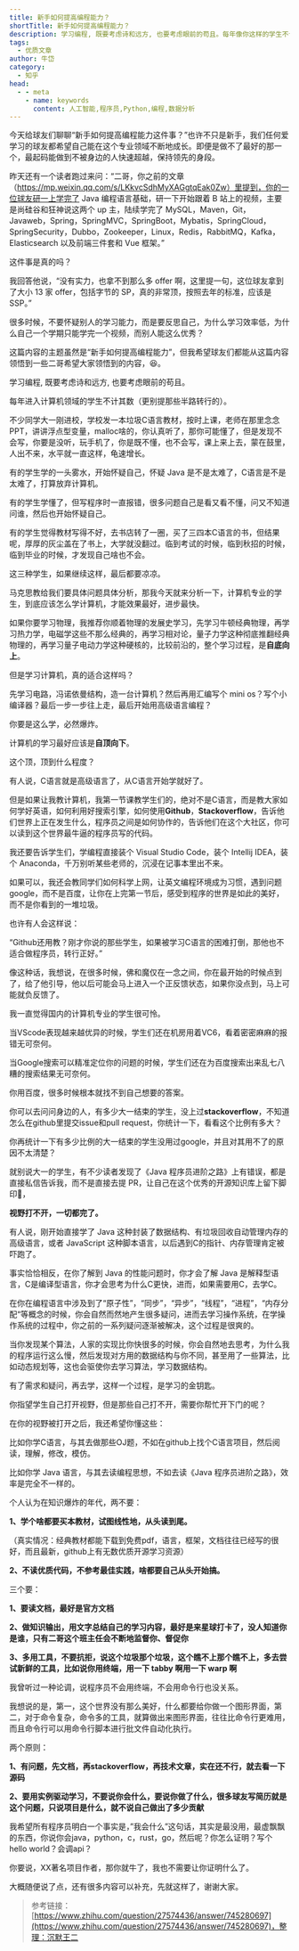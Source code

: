 ```yaml
---
title: 新手如何提高编程能力？
shortTitle: 新手如何提高编程能力？
description: 学习编程, 既要考虑诗和远方, 也要考虑眼前的苟且。每年像你这样的学生不计其数，大一刚进校，一门C语言…
tags:
  - 优质文章
author: 牛岱 
category:
  - 知乎
head:
  - - meta
    - name: keywords
      content: 人工智能,程序员,Python,编程,数据分析
---
```


今天给球友们聊聊“新手如何提高编程能力这件事？”也许不只是新手，我们任何爱学习的球友都希望自己能在这个专业领域不断地成长。即便是做不了最好的那一个，最起码能做到不被身边的人快速超越，保持领先的身段。

昨天还有一个读者跑过来问：“二哥，你之前的文章（https://mp.weixin.qq.com/s/LKkvcSdhMyXAGgtqEak0Zw）里提到，你的一位球友研一上学完了 Java 编程语言基础，研一下开始跟着 B 站上的视频，主要是尚硅谷和狂神说这两个 up 主，陆续学完了 MySQL，Maven，Git，Javaweb，Spring，SpringMVC，SpringBoot，Mybatis，SpringCloud，SpringSecurity，Dubbo，Zookeeper，Linux，Redis，RabbitMQ，Kafka，Elasticsearch 以及前端三件套和 Vue 框架。”

这件事是真的吗？

我回答他说，“没有实力，也拿不到那么多 offer 啊，这里提一句，这位球友拿到了大小 13 家 offer，包括字节的 SP，真的非常顶，按照去年的标准，应该是 SSP。”

很多时候，不要怀疑别人的学习能力，而是要反思自己，为什么学习效率低，为什么自己一个学期只能学完一个视频，而别人能这么优秀？

这篇内容的主题虽然是“新手如何提高编程能力”，但我希望球友们都能从这篇内容领悟到一些二哥希望大家领悟到的内容，😆。

学习编程, 既要考虑诗和远方, 也要考虑眼前的苟且。

每年进入计算机领域的学生不计其数（更别提那些半路转行的）。

不少同学大一刚进校，学校发一本垃圾C语言教材，按时上课，老师在那里念念PPT，讲讲浮点型变量，malloc啥的，你认真听了，那你可能懂了，但是发现不会写，你要是没听，玩手机了，你是既不懂，也不会写，课上来上去，蒙在鼓里，人出不来，水平就一直这样，龟速增长。

有的学生学的一头雾水，开始怀疑自己，怀疑 Java 是不是太难了，C语言是不是太难了，打算放弃计算机。

有的学生学懂了，但写程序时一直报错，很多问题自己是看又看不懂，问又不知道问谁，然后也开始怀疑自己。

有的学生觉得教材写得不好，去书店转了一圈，买了三四本C语言的书，但结果呢，厚厚的灰尘盖在了书上，大学就没翻过。临到考试的时候，临到秋招的时候，临到毕业的时候，才发现自己啥也不会。

这三种学生，如果继续这样，最后都要凉凉。

马克思教给我们要具体问题具体分析，那我今天就来分析一下，计算机专业的学生，到底应该怎么学计算机，才能效果最好，进步最快。

如果你要学习物理，我推荐你顺着物理的发展史学习，先学习牛顿经典物理，再学习热力学，电磁学这些不那么经典的，再学习相对论，量子力学这种彻底推翻经典物理的，再学习量子电动力学这种硬核的，比较前沿的，整个学习过程，是**自底向上**。

但是学习计算机，真的适合这样吗？

先学习电路，冯诺依曼结构，造一台计算机？然后再用汇编写个 mini os？写个小编译器？最后一步一步往上走，最后开始用高级语言编程？

你要是这么学，必然爆炸。

计算机的学习最好应该是**自顶向下**。

这个顶，顶到什么程度？

有人说，C语言就是高级语言了，从C语言开始学就好了。

但是如果让我教计算机，我第一节课教学生们的，绝对不是C语言，而是教大家如何学好英语，如何利用好搜索引擎，如何使用**Github**，**Stackoverflow**，告诉他们世界上正在发生什么，程序员之间是如何协作的，告诉他们在这个大社区，你可以读到这个世界最牛逼的程序员写的代码。

我还要告诉学生们，学编程直接装个 Visual Studio Code，装个 Intellij IDEA，装个 Anaconda，千万别听某些老师的，沉浸在记事本里出不来。

如果可以，我还会教同学们如何科学上网，让英文编程环境成为习惯，遇到问题 google，而不是百度，让你在上完第一节后，感受到程序的世界是如此的美好，而不是你看到的一堆垃圾。

也许有人会这样说：

“Github还用教？刚才你说的那些学生，如果被学习C语言的困难打倒，那他也不适合做程序员，转行正好。”

像这种话，我想说，在很多时候，佛和魔仅在一念之间，你在最开始的时候点到了，给了他引导，他以后可能会马上进入一个正反馈状态，如果你没点到，马上可能就负反馈了。

我一直觉得国内的计算机专业的学生很可怜。

当VScode表现越来越优异的时候，学生们还在机房用着VC6，看着密密麻麻的报错无可奈何。

当Google搜索可以精准定位你的问题的时候，学生们还在为百度搜索出来乱七八糟的搜索结果无可奈何。

你用百度，很多时候根本就找不到自己想要的答案。

你可以去问问身边的人，有多少大一结束的学生，没上过**stackoverflow**，不知道怎么在github里提交issue和pull request，你统计一下，看看这个比例有多大？

你再统计一下有多少比例的大一结束的学生没用过google，并且对其用不了的原因不太清楚？

就别说大一的学生，有不少读者发现了《Java 程序员进阶之路》上有错误，都是直接私信告诉我，而不是直接去提 PR，让自己在这个优秀的开源知识库上留下脚印👣，

**视野打不开，一切都完了。**

有人说，刚开始直接学了 Java 这种封装了数据结构、有垃圾回收自动管理内存的高级语言，或者 JavaScript 这种脚本语言，以后遇到C的指针、内存管理肯定被吓跑了。

事实恰恰相反，在你了解到 Java 的性能问题时，你才会了解 Java 是解释型语言，C是编译型语言，你才会思考为什么C更快，进而，如果需要用C，去学C。

在你在编程语言中涉及到了“原子性”，“同步”，“异步”，“线程”，“进程”，“内存分配“等概念的时候，你会自然而然地产生很多疑问，进而去学习操作系统，在学操作系统的过程中，你之前的一系列疑问逐渐被解决，这个过程是很爽的。

当你发现某个算法，人家的实现比你快很多的时候，你会自然地去思考，为什么我的程序运行这么慢，然后发现对方用的数据结构与你不同，甚至用了一些算法，比如动态规划等，这也会驱使你去学习算法，学习数据结构。

有了需求和疑问，再去学，这样一个过程，是学习的金钥匙。

你指望学生自己打开视野，但是那些自己打不开，需要你帮忙开下门的呢？

在你的视野被打开之后，我还希望你懂这些：

比如你学C语言，与其去做那些OJ题，不如在github上找个C语言项目，然后阅读，理解，修改，模仿。

比如你学 Java 语言，与其去读编程思想，不如去读《Java 程序员进阶之路》，效率是完全不一样的。

个人认为在知识爆炸的年代，两不要：

**1、学个啥都要买本教材，试图线性地，从头读到尾。**

（真实情况：经典教材都能下载到免费pdf，语言，框架，文档往往已经写的很好，而且最新，github上有无数优质开源学习资源）

**2、不读优质代码，不参考最佳实践，啥都要自己从头开始搞。**

三个要：

**1、要读文档，最好是官方文档**

**2、做知识输出，用文字总结自己的学习内容，最好是来星球打卡了，没人知道你是谁，只有二哥这个班主任会不断地监督你、督促你**

**3、多用工具，不要抗拒，说这个垃圾那个垃圾，这个瞧不上那个瞧不上，多去尝试新鲜的工具，比如说你用终端，用一下 tabby 啊用一下 warp 啊**

我曾听过一种论调，说程序员不会用终端，不会用命令行也没关系。

我想说的是，第一，这个世界没有那么美好，什么都要给你做一个图形界面，第二，对于命令复杂，命令多的工具，就算做出来图形界面，往往比命令行更难用，而且命令行可以用命令行脚本进行批文件自动化执行。

两个原则：

**1、有问题，先文档，再stackoverflow，再技术文章，实在还不行，就去看一下源码**

**2、要用实例驱动学习，不要说你会什么，要说你做了什么，很多球友写简历就是这个问题，只说项目是什么，就不说自己做出了多少贡献**

我希望所有程序员明白一个事实是，”我会什么”这句话，其实是最没用，最虚飘飘的东西，你说你会java，python，c，rust，go，然后呢？你怎么证明？写个hello world？会调api？

你要说，XX著名项目作者，那你就牛了，我也不需要让你证明什么了。

大概随便说了点，还有很多内容可以补充，先就这样了，谢谢大家。

>参考链接：[https://www.zhihu.com/question/27574436/answer/745280697](https://www.zhihu.com/question/27574436/answer/745280697)，整理：沉默王二
